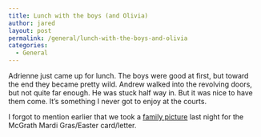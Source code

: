 ```yaml
---
title: Lunch with the boys (and Olivia)
author: jared
layout: post
permalink: /general/lunch-with-the-boys-and-olivia
categories:
  - General
---
```

Adrienne just came up for lunch. The boys were good at first, but toward the end they became pretty wild. Andrew walked into the revolving doors, but not quite far enough. He was stuck half way in. But it was nice to have them come. It&#8217;s something I never got to enjoy at the courts.

I forgot to mention earlier that we took a [family picture][1] last night for the McGrath Mardi Gras/Easter card/letter.

 [1]: http://gallery.ottleys.net/gallery/current/ottleys_001
